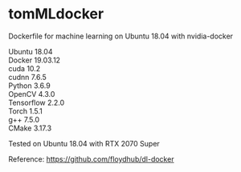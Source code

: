 # tomMLdocker
Dockerfile for machine learning on Ubuntu 18.04 with nvidia-docker

Ubuntu 18.04  
Docker 19.03.12  
cuda 10.2  
cudnn 7.6.5  
Python 3.6.9  
OpenCV 4.3.0  
Tensorflow 2.2.0  
Torch 1.5.1  
g++ 7.5.0  
CMake 3.17.3

Tested on Ubuntu 18.04 with RTX 2070 Super 

Reference: https://github.com/floydhub/dl-docker
